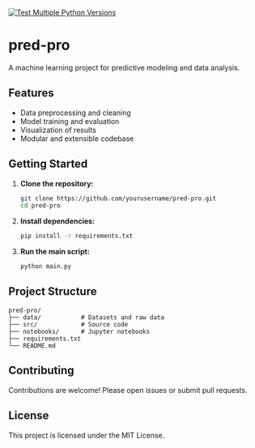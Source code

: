 [![Test Multiple Python Versions](https://github.com/yash-jain-1/pred-pro/actions/workflows/ci.yml/badge.svg)](https://github.com/yash-jain-1/pred-pro/actions/workflows/ci.yml)

# pred-pro

A machine learning project for predictive modeling and data analysis.

## Features

- Data preprocessing and cleaning
- Model training and evaluation
- Visualization of results
- Modular and extensible codebase

## Getting Started

1. **Clone the repository:**
    ```bash
    git clone https://github.com/yourusername/pred-pro.git
    cd pred-pro
    ```

2. **Install dependencies:**
    ```bash
    pip install -r requirements.txt
    ```

3. **Run the main script:**
    ```bash
    python main.py
    ```

## Project Structure

```
pred-pro/
├── data/           # Datasets and raw data
├── src/            # Source code
├── notebooks/      # Jupyter notebooks
├── requirements.txt
└── README.md
```

## Contributing

Contributions are welcome! Please open issues or submit pull requests.

## License

This project is licensed under the MIT License.
